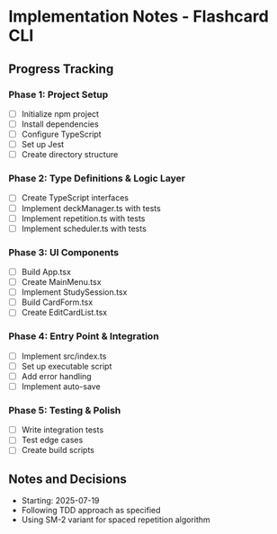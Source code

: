 # Implementation Notes - Flashcard CLI

## Progress Tracking

### Phase 1: Project Setup
- [ ] Initialize npm project
- [ ] Install dependencies
- [ ] Configure TypeScript
- [ ] Set up Jest
- [ ] Create directory structure

### Phase 2: Type Definitions & Logic Layer
- [ ] Create TypeScript interfaces
- [ ] Implement deckManager.ts with tests
- [ ] Implement repetition.ts with tests
- [ ] Implement scheduler.ts with tests

### Phase 3: UI Components
- [ ] Build App.tsx
- [ ] Create MainMenu.tsx
- [ ] Implement StudySession.tsx
- [ ] Build CardForm.tsx
- [ ] Create EditCardList.tsx

### Phase 4: Entry Point & Integration
- [ ] Implement src/index.ts
- [ ] Set up executable script
- [ ] Add error handling
- [ ] Implement auto-save

### Phase 5: Testing & Polish
- [ ] Write integration tests
- [ ] Test edge cases
- [ ] Create build scripts

## Notes and Decisions
- Starting: 2025-07-19
- Following TDD approach as specified
- Using SM-2 variant for spaced repetition algorithm